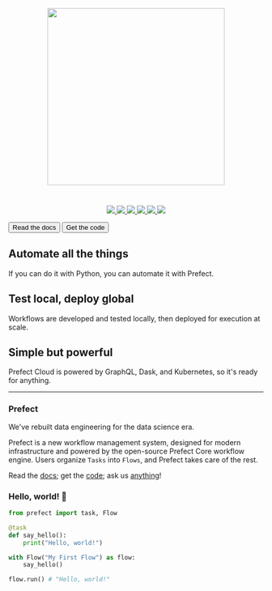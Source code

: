<p align="center" style="margin-bottom:40px;">
    <img src="https://uploads-ssl.webflow.com/5ba446b0e783e26d5a2f2382/5c942c9ca934ec5c88588297_primary-color-vertical.svg"  height=350 style="max-height: 350px;">
</p>

<p align="center">
    <a href=https://circleci.com/gh/PrefectHQ/prefect/tree/master>
        <img src="https://circleci.com/gh/PrefectHQ/prefect/tree/master.svg?style=shield&circle-token=28689a55edc3c373486aaa5f11a1af3e5fc53344">
    </a>
    <a href="https://codecov.io/gh/PrefectHQ/prefect">
        <img src="https://codecov.io/gh/PrefectHQ/prefect/branch/master/graph/badge.svg" />
    </a>
    <a href=https://github.com/ambv/black>
        <img src="https://img.shields.io/badge/code%20style-black-000000.svg">
    </a>
    <a href="https://pypi.org/project/prefect/">
        <img src="https://img.shields.io/pypi/dm/prefect.svg?color=%2327B1FF&label=installs&logoColor=%234D606E">
    </a>
    <a href="https://hub.docker.com/r/prefecthq/prefect">
        <img src="https://img.shields.io/docker/pulls/prefecthq/prefect.svg?color=%2327B1FF&logoColor=%234D606E">
    </a>
    <a href="https://join.slack.com/t/prefect-public/shared_invite/enQtNzE5OTU3OTQwNzc1LTQ5M2FkZmQzZjI0ODg1ZTBmOTc0ZjVjYWFjMWExZDAyYzBmYjVmMTE1NTQ1Y2IxZTllOTc4MmI3NzYxMDlhYWU">
        <img src="https://img.shields.io/static/v1.svg?label=chat&message=on%20slack&color=27b1ff&style=flat">
    </a>
</p>


<div class="hero">
    <div class="action">
        <button class="action-button">
            <router-link to="core/">
                Read the docs
            </router-link>
        </button>
        <a href="https://github.com/PrefectHQ/prefect">
            <button class="action-button">
                Get the code
            </button>
        </a>
    </div>
</div>





<div class="features">
<div class="feature">

## Automate all the things

If you can do it with Python, you can automate it with Prefect.

</div>
<div class="feature">

## Test local, deploy global

Workflows are developed and tested locally, then deployed for execution at scale.

</div>
<div class="feature">

## Simple but powerful

Prefect Cloud is powered by GraphQL, Dask, and Kubernetes, so it's ready for anything.

</div>
</div>

---

### Prefect

We've rebuilt data engineering for the data science era.

Prefect is a new workflow management system, designed for modern infrastructure and powered by the open-source Prefect Core workflow engine. Users organize `Tasks` into `Flows`, and Prefect takes care of the rest.

Read the [docs](/core/); get the [code](https://github.com/PrefectHQ/prefect); ask us [anything](https://join.slack.com/t/prefect-public/shared_invite/enQtNzE5OTU3OTQwNzc1LTQ5M2FkZmQzZjI0ODg1ZTBmOTc0ZjVjYWFjMWExZDAyYzBmYjVmMTE1NTQ1Y2IxZTllOTc4MmI3NzYxMDlhYWU)!

### Hello, world! 👋

```python
from prefect import task, Flow

@task
def say_hello():
    print("Hello, world!")

with Flow("My First Flow") as flow:
    say_hello()

flow.run() # "Hello, world!"
```
